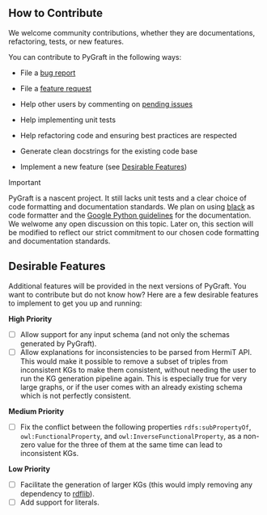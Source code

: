 ## How to Contribute
We welcome community contributions, whether they are documentations, refactoring, tests, or new features.

You can contribute to PyGraft in the following ways:

- File a [bug report](https://github.com/nicolas-hbt/pygraft/issues/new?assignees=&labels=&template=bug_report.md&title=)

- File a [feature request](https://github.com/nicolas-hbt/pygraft/issues/new?assignees=&labels=&projects=&template=feature_request.md&title=)

- Help other users by commenting on [pending issues](https://github.com/nicolas-hbt/pygraft/issues)

- Help implementing unit tests

- Help refactoring code and ensuring best practices are respected

- Generate clean docstrings for the existing code base

- Implement a new feature (see [Desirable Features](#desirable-features))


> [!IMPORTANT] 
> PyGraft is a nascent project. It still lacks unit tests and a clear choice of code formatting and documentation standards. We plan on using [black](https://github.com/psf/black) as code formatter and the [Google Python guidelines](https://github.com/google/styleguide/blob/gh-pages/pyguide.md) for the documentation. We welwome any open discussion on this topic. Later on, this section will be modified to reflect our strict commitment to our chosen code formatting and documentation standards.


<a name="desirable-features"></a>

## Desirable Features

Additional features will be provided in the next versions of PyGraft. You want to contribute but do not know how? Here are a few desirable features to implement to get you up and running:

**High Priority**

- [ ] Allow support for any input schema (and not only the schemas generated by PyGraft).
- [ ] Allow explanations for inconsistencies to be parsed from HermiT API. This would make it possible to remove a subset of triples from inconsistent KGs to make them consistent, without needing the user to run the KG generation pipeline again. This is especially true for very large graphs, or if the user comes with an already existing schema which is not perfectly consistent.

**Medium Priority**

- [ ] Fix the conflict between the following properties ``rdfs:subPropertyOf``, ``owl:FunctionalProperty``, and ``owl:InverseFunctionalProperty``, as a non-zero value for the three of them at the same time can lead to inconsistent KGs.

**Low Priority**

- [ ] Facilitate the generation of larger KGs (this would imply removing any dependency to [rdflib](https://github.com/RDFLib/rdflib/)).
- [ ] Add support for literals.